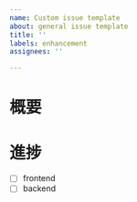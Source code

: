 ```yaml
---
name: Custom issue template
about: general issue template
title: ''
labels: enhancement
assignees: ''

---
```


# 概要



# 進捗

- [ ] frontend
- [ ] backend
